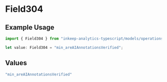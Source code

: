 # Field304

## Example Usage

```typescript
import { Field304 } from "inkeep-analytics-typescript/models/operations";

let value: Field304 = "min_areAIAnnotationsVerified";
```

## Values

```typescript
"min_areAIAnnotationsVerified"
```